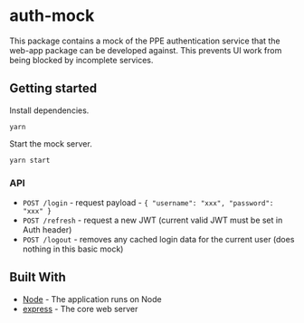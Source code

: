 # auth-mock

This package contains a mock of the PPE authentication service that the web-app package can be developed against. This prevents UI work from being blocked by incomplete services.

## Getting started

Install dependencies.

```
yarn
```

Start the mock server.

```
yarn start
```

### API

* `POST /login` - request payload - `{ "username": "xxx", "password": "xxx" }`
* `POST /refresh` - request a new JWT (current valid JWT must be set in Auth header)
* `POST /logout` - removes any cached login data for the current user (does nothing in this basic mock)

## Built With

* [Node](https://nodejs.org/) - The application runs on Node
* [express](https://expressjs.com/) - The core web server
